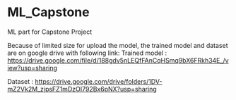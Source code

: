 # ML_Capstone
ML part for Capstone Project

Because of limited size for upload the model, the trained model and dataset are on google drive with following link:
Trained model : https://drive.google.com/file/d/188gdv5nLEQfFAnCqHSmq9bX6FRkh34E_/view?usp=sharing

Dataset : https://drive.google.com/drive/folders/1DV-mZ2Vk2M_zjpsFZ1mDzOI792Bx6pNX?usp=sharing

